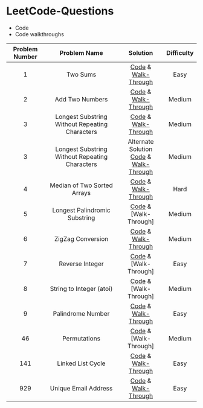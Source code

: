 # LeetCode-Questions

* Code
* Code walkthroughs

| Problem Number | Problem Name | Solution | Difficulty |
| :--: | :--: | :--: | :--: |
| 1 | Two Sums | [Code](/lists/two_sum.py) & [Walk-Through](PDFs/Two%20Sums.pdf) | Easy
| 2 | Add Two Numbers | [Code](linked_lists/add_two_numbers.py) & [Walk-Through](PDFs/Add%20Two%20Numbers.pdf) | Medium
| 3 | Longest Substring Without Repeating Characters | [Code](strings/longest_substring_2.py) & [Walk-Through](PDFs/Longest%20Substring%20without%20Repeating%20Characters%20V2.pdf) | Medium
| 3 | Longest Substring Without Repeating Characters | Alternate Solution <br> [Code](strings/longest_substring.py) & [Walk-Through](PDFs/Longest%20Substring%20without%20Repeating%20Characters.pdf) | Medium
| 4 | Median of Two Sorted Arrays | [Code](lists/median_of_two_sorted_arrays.py) & [Walk-Through](https://www.youtube.com/watch?v=LPFhl65R7ww) | Hard
| 5 | Longest Palindromic Substring | [Code](strings/longest_palindromic_substring.py) & [Walk-Through] | Medium
| 6 | ZigZag Conversion | [Code](strings/zigzag_conversion.py) & [Walk-Through](PDFs/Zig-Zag%20Conversion.pdf) | Medium
| 7 | Reverse Integer | [Code](strings/reverse_integer.py) & [Walk-Through] | Easy
| 8 | String to Integer (atoi) | [Code](strings/string_to_integer.py) & [Walk-Through] | Medium
| 9 | Palindrome Number | [Code](strings/palindromeNumber.py) & [Walk-Through](PDFs/Palindrome%20Number.pdf) | Easy
| 46 | Permutations | [Code](lists/permutations.py) & [Walk-Through] | Medium
| 141 | Linked List Cycle | [Code](linked_lists/detect_linkedlist_cycle.py) & [Walk-Through](PDFs/Linked%20List%20Cycle.pdf) | Easy
| 929 | Unique Email Address | [Code](strings/unique_email_address.py) & [Walk-Through](PDFs/Unique%20Email%20Address.pdf) | Easy
